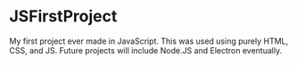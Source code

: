 # JSFirstProject
My first project ever made in JavaScript. This was used using purely HTML, CSS, and JS. Future projects will include Node.JS and Electron eventually.
